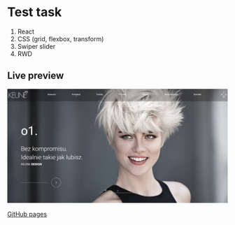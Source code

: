 # Test task

1. React
2. CSS (grid, flexbox, transform)
3. Swiper slider
4. RWD

## Live preview

![image](./screenshot.jpg)

[GitHub pages](https://valerii-frontend.github.io/sofine-store/)

